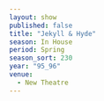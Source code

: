```yaml
---
layout: show
published: false
title: "Jekyll & Hyde"
season: In House
period: Spring
season_sort: 230
year: "95_96"
venue:
  - New Theatre
---
```



